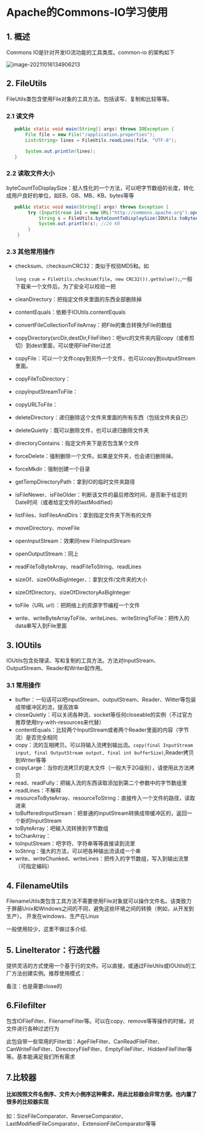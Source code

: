 # Apache的Commons-IO学习使用

## 1. 概述

Commons IO是针对开发IO流功能的工具类库。common-io 的架构如下

![image-20211016134906213](https://zszblog.oss-cn-beijing.aliyuncs.com/zszblog/blogimage-master/image-20211016134906213.png)



## 2. **FileUtils**

FileUtils类包含使用File对象的工具方法。包括读写、复制和比较等等。

### 2.1 读文件

```java
   public static void main(String[] args) throws IOException {
       File file = new File("/application.properties");
       List<String> lines = FileUtils.readLines(file, "UTF-8");

       System.out.println(lines);
   }
```

### 2.2 读取文件大小

byteCountToDisplaySize：挺人性化的一个方法，可以吧字节数组的长度，转化成用户良好的单位，如EB、GB、MB、KB、bytes等等

```java
   public static void main(String[] args) throws Exception {
        try (InputStream in1 = new URL("http://commons.apache.org").openStream()) {
            String s = FileUtils.byteCountToDisplaySize(IOUtils.toByteArray(in1).length);
            System.out.println(s); //26 KB
        }
    }
```

### 2.3 其他常用操作

- checksum、checksumCRC32：类似于校验MD5和。如

  `long csum = FileUtils.checksum(file, new CRC32()).getValue();`,一般下载来一个文件后，为了安全可以校验一把

- cleanDirectory：把指定文件夹里面的东西全部删除掉
- contentEquals：依赖于IOUtils.contentEquals
- convertFileCollectionToFileArray：把File的集合转换为File的数组
- copyDirectory(srcDir,destDir,FileFilter)：吧src的文件夹内容copy（或者剪切）到dest里面，可以使用FileFilter过滤
- copyFile：可以一个文件copy到另外一个文件，也可以copy到outputStream里面。
- copyFileToDirectory：
- copyInputStreamToFile：
- copyURLToFile：
- deleteDirectory：递归删除这个文件夹里面的所有东西（包括文件夹自己）
- deleteQuietly：既可以删除文件，也可以递归删除文件夹
- directoryContains：指定文件夹下是否包含某个文件
- forceDelete：强制删除一个文件。如果是文件夹，也会递归删除掉。
- forceMkdir：强制创建一个目录
- getTempDirectoryPath：拿到IO的临时文件夹路径
- isFileNewer、isFileOlder：判断该文件的最后修改时间，是否新于给定的Date时间（或者给定文件的lastModified）
- listFiles、listFilesAndDirs：拿到指定文件夹下所有的文件
- moveDirectory、moveFile
- openInputStream：效果同new FileInputStream
- openOutputStream：同上
- readFileToByteArray、readFileToString、readLines
- sizeOf、sizeOfAsBigInteger、：拿到文件/文件夹的大小
- sizeOfDirectory、sizeOfDirectoryAsBigInteger
- toFile（URL url）：把网络上的资源字节编程一个文件
- write、writeByteArrayToFile、writeLines、writeStringToFile：把传入的data串写入到File里面

## 3. IOUtils

IOUtils包含处理读、写和复制的工具方法。方法对InputStream、OutputStream、Reader和Writer起作用。

### 3.1 常用操作

- buffer：一句话可以吧inputStream、outputStream、Reader、Witter等包装成带缓冲区的流，提高效率
- closeQuietly：可以关闭各种流、socket等任何closeable的实例（不过官方推荐使用try-with-resources来代替）
- contentEquals：比较两个InputStream或者两个Reader里面的内容（字节流）是否完全相同
- copy：流的互相拷贝。可以将输入流拷到输出流。`copy(final InputStream input, final OutputStream output, final int bufferSize)`,Reader拷贝到Writer等等
- copyLarge：当你的流拷贝的是大文件（一般大于2G级别），请使用此方法拷贝
- read、readFully：把输入流的东西读取添加到第二个参数中的字节数组里
- readLines：不解释
- resourceToByteArray、resourceToString：直接传入一个文件的路径，读取进来
- toBufferedInputStream：把普通的inputStream转换成带缓冲区的，返回一个新的InputStream
- toByteArray：吧输入流转换到字节数组
- toCharArray：
- toInputStream：吧字符、字符串等等直接读到流里
- toString：强大的方法，可以吧各种输出流读成一个串
- write、writeChunked、writeLines：把传入的字节数组，写入到输出流里（可指定编码）

## 4. FilenameUtils

FilenameUtils类包含工具方法不需要使用File对象就可以操作文件名。该类致力于屏蔽Unix和Windows之间的不同，避免这些环境之间的转换（例如，从开发到生产）。  开发在windows、生产在Linux

一般使用较少，这里不做过多介绍.

## 5. LineIterator：行迭代器

提供灵活的方式使用一个基于行的文件。可以直接，或通过FileUtils或IOUtils的工厂方法创建实例。推荐使用模式：

备注：也是需要close的

## 6.Filefilter

包含IOFileFilter、FilenameFilter等。可以在copy、remove等等操作的时候，对文件进行各种过滤行为

此包自带一些常用的Filter如：AgeFileFilter、CanReadFileFilter、CanWriteFileFilter、DirectoryFileFilter、EmptyFileFilter、HiddenFileFilter等等。基本能满足我们所有需求

## 7.比较器

#### 比如按照文件名倒序、文件大小倒序这种需求，用此比较器会非常方便。也内置了很多的比较器实现

如：SizeFileComparator、ReverseComparator、LastModifiedFileComparator、ExtensionFileComparator等等
